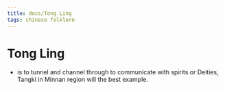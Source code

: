 ```yaml
---
title: docs/Tong Ling
tags: chinese folklore
---
```


# Tong Ling
- is to tunnel and channel through to communicate with spirits or Deities, Tangki in Minnan region will the best example.